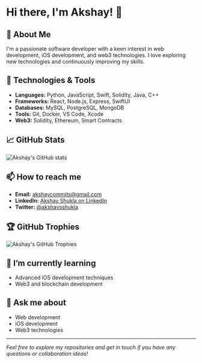 # Hi there, I'm Akshay! 👋

## 🚀 About Me
I'm a passionate software developer with a keen interest in web development, iOS development, and web3 technologies. I love exploring new technologies and continuously improving my skills.

## 🔧 Technologies & Tools
- **Languages:** Python, JavaScript, Swift, Solidity, Java, C++
- **Frameworks:** React, Node.js, Express, SwiftUI
- **Databases:** MySQL, PostgreSQL, MongoDB
- **Tools:** Git, Docker, VS Code, Xcode
- **Web3:** Solidity, Ethereum, Smart Contracts

## 📈 GitHub Stats
![Akshay's GitHub stats](https://github-readme-stats.vercel.app/api?username=AkshayS734&show_icons=true&theme=radical)

## 📫 How to reach me
- **Email:** [akshaycommits@gmail.com](mailto:akshaycommits@gmail.com)
- **LinkedIn:** [Akshay Shukla on LinkedIn](https://www.linkedin.com/in/akshaysshukla/)
- **Twitter:** [@akshaysshukla](https://twitter.com/akshaysshukla)



## 🏆 GitHub Trophies
![Akshay's GitHub Trophies](https://github-profile-trophy.vercel.app/?username=AkshayS734&theme=radical)

## 🌱 I’m currently learning
- Advanced iOS development techniques
- Web3 and blockchain development

## 💬 Ask me about
- Web development
- iOS development
- Web3 technologies

---

*Feel free to explore my repositories and get in touch if you have any questions or collaboration ideas!*
